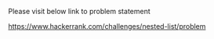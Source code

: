 Please visit below link to problem statement

https://www.hackerrank.com/challenges/nested-list/problem
